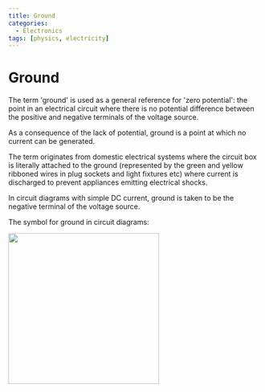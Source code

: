 ```yaml
---
title: Ground
categories:
  - Electronics
tags: [physics, electricity]
---
```


# Ground

The term 'ground' is used as a general reference for 'zero potential': the point in an electrical circuit where there is no potential difference between the positive and negative terminals of the voltage source.

As a consequence of the lack of potential, ground is a point at which no current can be generated.

The term originates from domestic electrical systems where the circuit box is literally attached to the ground (represented by the green and yellow ribboned wires in plug sockets and light fixtures etc) where current is discharged to prevent appliances emitting electrical shocks.

In circuit diagrams with simple DC current, ground is taken to be the negative terminal of the voltage source.

The symbol for ground in circuit diagrams:

<img src="/home/thomas/repos/computer_science/_img/ground-symbol.png" width="300px">
